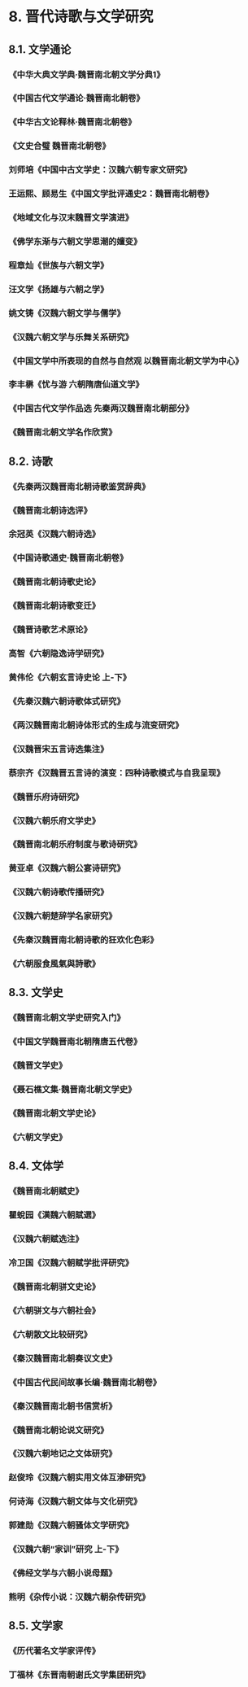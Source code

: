 # 8. 晋代诗歌与文学研究
## 8.1. 文学通论

### 《中华大典文学典·魏晋南北朝文学分典1》
### 《中国古代文学通论·魏晋南北朝卷》
### 《中华古文论释林·魏晋南北朝卷》
### 《文史合璧 魏晋南北朝卷》
### 刘师培《中国中古文学史：汉魏六朝专家文研究》
### 王运熙、顾易生《中国文学批评通史2：魏晋南北朝卷》
### 《地域文化与汉末魏晋文学演进》
### 《佛学东渐与六朝文学思潮的嬗变》
### 程章灿《世族与六朝文学》
### 汪文学《扬雄与六朝之学》
### 姚文铸《汉魏六朝文学与儒学》
### 《汉魏六朝文学与乐舞关系研究》
### 《中国文学中所表现的自然与自然观 以魏晋南北朝文学为中心》
### 李丰楙《忧与游 六朝隋唐仙道文学》
### 《中国古代文学作品选 先秦两汉魏晋南北朝部分》
### 《魏晋南北朝文学名作欣赏》

## 8.2. 诗歌
### 《先秦两汉魏晋南北朝诗歌鉴赏辞典》
### 《魏晋南北朝诗选评》
### 余冠英《汉魏六朝诗选》
### 《中国诗歌通史·魏晋南北朝卷》
### 《魏晋南北朝诗歌史论》
### 《魏晋南北朝诗歌变迁》
### 《魏晋诗歌艺术原论》
### 高智《六朝隐逸诗学研究》
### 黄伟伦《六朝玄言诗史论 上-下》
### 《先秦汉魏六朝诗歌体式研究》
### 《两汉魏晋南北朝诗体形式的生成与流变研究》
### 《汉魏晋宋五言诗选集注》
### 蔡宗齐《汉魏晋五言诗的演变：四种诗歌模式与自我呈现》
### 《魏晋乐府诗研究》
### 《汉魏六朝乐府文学史》
### 《魏晋南北朝乐府制度与歌诗研究》
### 黄亚卓《汉魏六朝公宴诗研究》
### 《汉魏六朝诗歌传播研究》
### 《汉魏六朝楚辞学名家研究》
### 《先秦汉魏晋南北朝诗歌的狂欢化色彩》
### 《六朝服食風氣與詩歌》

## 8.3. 文学史
### 《魏晋南北朝文学史研究入门》
### 《中国文学魏晋南北朝隋唐五代卷》
### 《魏晋文学史》
### 《聂石樵文集·魏晋南北朝文学史》
### 《魏晋南北朝文学史论》
### 《六朝文学史》

## 8.4. 文体学
### 《魏晋南北朝赋史》
### 瞿蛻园《漢魏六朝賦選》
### 《汉魏六朝赋选注》
### 冷卫国《汉魏六朝赋学批评研究》
### 《魏晋南北朝骈文史论》
### 《六朝骈文与六朝社会》
### 《六朝散文比较研究》
### 《秦汉魏晋南北朝奏议文史》
### 《中国古代民间故事长编·魏晋南北朝卷》
### 《秦汉魏晋南北朝书信赏析》
### 《魏晋南北朝论说文研究》
### 《汉魏六朝地记之文体研究》
### 赵俊玲《汉魏六朝实用文体互渗研究》
### 何诗海《汉魏六朝文体与文化研究》
### 郭建勋《汉魏六朝骚体文学研究》
### 《汉魏六朝“家训”研究 上-下》
### 《佛经文学与六朝小说母题》
### 熊明《杂传小说：汉魏六朝杂传研究》

## 8.5. 文学家
### 《历代著名文学家评传》
### 丁福林《东晋南朝谢氏文学集团研究》
